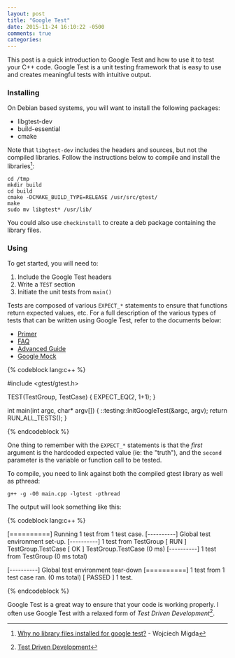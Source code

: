 ```yaml
---
layout: post
title: "Google Test"
date: 2015-11-24 16:10:22 -0500
comments: true
categories: 
---
```


This post is a quick introduction to Google Test and how to use it to test your C++ code. Google Test is a unit testing framework that is easy to use and creates meaningful tests with intuitive output.

### Installing

On Debian based systems, you will want to install the following packages:

 - libgtest-dev
 - build-essential
 - cmake

Note that `libgtest-dev` includes the headers and sources, but not the compiled libraries. Follow the instructions below to compile and install the libraries[^1]:

    cd /tmp
    mkdir build
    cd build
    cmake -DCMAKE_BUILD_TYPE=RELEASE /usr/src/gtest/
    make
    sudo mv libgtest* /usr/lib/
    
You could also use `checkinstall` to create a deb package containing the library files.

### Using

To get started, you will need to:

 1. Include the Google Test headers
 2. Write a `TEST` section
 3. Initiate the unit tests from `main()`
 
Tests are composed of various `EXPECT_*` statements to ensure that functions return expected values, etc. For a full description of the various types of tests that can be written using Google Test, refer to the documents below:

 - [Primer](https://github.com/google/googletest/blob/master/googletest/docs/V1_7_Primer.md)
 - [FAQ](https://github.com/google/googletest/blob/master/googletest/docs/V1_7_FAQ.md)
 - [Advanced Guide](https://github.com/google/googletest/blob/master/googletest/docs/V1_7_AdvancedGuide.md)
 - [Google Mock](https://github.com/google/googletest/blob/master/googlemock/docs/ForDummies.md)
 
{% codeblock lang:c++ %}

#include <gtest/gtest.h>

TEST(TestGroup, TestCase)
{
	EXPECT_EQ(2, 1+1);
}

int main(int argc, char* argv[])
{
	::testing::InitGoogleTest(&argc, argv);
	return RUN_ALL_TESTS();
}

{% endcodeblock %}

One thing to remember with the `EXPECT_*` statements is that the *first* argument is the hardcoded expected value (ie: the "truth"), and the `second` parameter is the variable or function call to be tested.

To compile, you need to link against both the compiled gtest library as well as pthread:

    g++ -g -O0 main.cpp -lgtest -pthread

The output will look something like this:

{% codeblock lang:c++ %}

[==========] Running 1 test from 1 test case.
[----------] Global test environment set-up.
[----------] 1 test from TestGroup
[ RUN      ] TestGroup.TestCase
[       OK ] TestGroup.TestCase (0 ms)
[----------] 1 test from TestGroup (0 ms total)

[----------] Global test environment tear-down
[==========] 1 test from 1 test case ran. (0 ms total)
[  PASSED  ] 1 test.

{% endcodeblock %}

Google Test is a great way to ensure that your code is working properly. I often use Google Test with a relaxed form of *Test Driven Development*[^2].
    
[^1]: [Why no library files installed for google test?](http://askubuntu.com/questions/145887/why-no-library-files-installed-for-google-test) - Wojciech Migda 
[^2]: [Test Driven Development](https://en.wikipedia.org/wiki/Test-driven_development)
